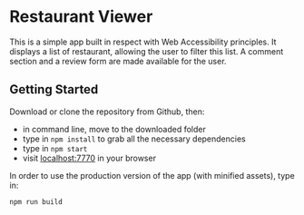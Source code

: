 # Restaurant Viewer

This is a simple app built in respect with Web Accessibility principles. It displays a list of restaurant, allowing the user to filter this list. A comment section and a review form are made available for the user.

## Getting Started 

Download or clone the repository from Github, then:

* in command line, move to the downloaded folder
* type in `npm install` to grab all the necessary dependencies
* type in `npm start` 
* visit <localhost:7770> in your browser

In order to use the production version of the app (with minified assets), type in:

`npm run build`